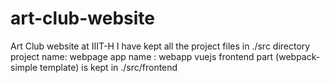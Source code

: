 # art-club-website
Art Club website at IIIT-H
I have kept all the project files in ./src directory
project name: webpage
app name : webapp
vuejs frontend part (webpack-simple template) is kept in ./src/frontend
